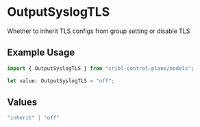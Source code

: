 # OutputSyslogTLS

Whether to inherit TLS configs from group setting or disable TLS

## Example Usage

```typescript
import { OutputSyslogTLS } from "cribl-control-plane/models";

let value: OutputSyslogTLS = "off";
```

## Values

```typescript
"inherit" | "off"
```